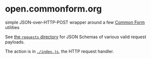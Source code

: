 # open.commonform.org

simple JSON-over-HTTP-POST wrapper around a few [Common Form](https://github.com/commonform) utilities

See [the `requests` directory](./requests) for JSON Schemas of various valid request payloads.

The action is in [`./index.js`](./index.js), the HTTP request handler.
